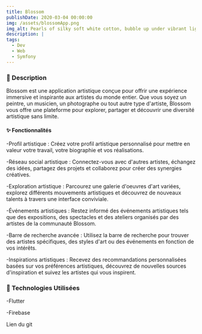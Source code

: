 ```yaml
---
title: Blossom
publishDate: 2020-03-04 00:00:00
img: /assets/blossomApp.png
img_alt: Pearls of silky soft white cotton, bubble up under vibrant lighting
description: |
tags:
  - Dev
  - Web
  - Symfony
---
```


### 📄 Description
Blossom est une application artistique conçue pour offrir une expérience immersive et inspirante aux artistes du monde entier. Que vous soyez un peintre, un musicien, un photographe ou tout autre type d'artiste, Blossom vous offre une plateforme pour explorer, partager et découvrir une diversité artistique sans limite.

#### ✨ Fonctionnalités
-Profil artistique : Créez votre profil artistique personnalisé pour mettre en valeur votre travail, votre biographie et vos réalisations.

-Réseau social artistique : Connectez-vous avec d'autres artistes, échangez des idées, partagez des projets et collaborez pour créer des synergies créatives.

-Exploration artistique : Parcourez une galerie d'oeuvres d'art variées, explorez différents mouvements artistiques et découvrez de nouveaux talents à travers une interface conviviale.

-Événements artistiques : Restez informé des événements artistiques tels que des expositions, des spectacles et des ateliers organisés par des artistes de la communauté Blossom.

-Barre de recherche avancée : Utilisez la barre de recherche pour trouver des artistes spécifiques, des styles d'art ou des événements en fonction de vos intérêts.

-Inspirations artistiques : Recevez des recommandations personnalisées basées sur vos préférences artistiques, découvrez de nouvelles sources d'inspiration et suivez les artistes qui vous inspirent.

### 🔧 Technologies Utilisées

-Flutter 

-Firebase

Lien du git  

